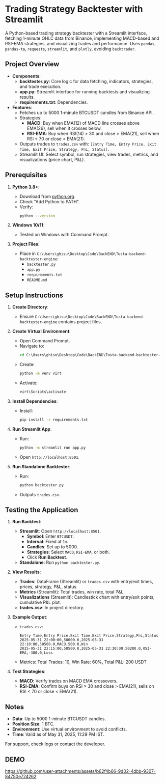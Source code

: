 # Trading Strategy Backtester with Streamlit

A Python-based trading strategy backtester with a Streamlit interface, fetching 1-minute OHLC data from Binance, implementing MACD-based and RSI-EMA strategies, and visualizing trades and performance. Uses `pandas`, `pandas-ta`, `requests`, `streamlit`, and `plotly`, avoiding `backtrader`.

## Project Overview

- **Components**:
  - **backtester.py**: Core logic for data fetching, indicators, strategies, and trade execution.
  - **app.py**: Streamlit interface for running backtests and visualizing results.
  - **requirements.txt**: Dependencies.
- **Features**:
  - Fetches up to 5000 1-minute BTCUSDT candles from Binance API.
  - Strategies:
    - **MACD**: Buy when EMA(12) of MACD line crosses above EMA(26), sell when it crosses below.
    - **RSI-EMA**: Buy when RSI(14) > 30 and close > EMA(21), sell when RSI < 70 or close < EMA(21).
  - Outputs trades to `trades.csv` with: `[Entry Time, Entry Price, Exit Time, Exit Price, Strategy, PnL, Status]`.
  - Streamlit UI: Select symbol, run strategies, view trades, metrics, and visualizations (price chart, P&L).

## Prerequisites

1. **Python 3.8+**:
   - Download from [python.org](https://www.python.org/downloads/).
   - Check "Add Python to PATH".
   - Verify:
     ```cmd
     python --version
     ```

2. **Windows 10/11**:
   - Tested on Windows with Command Prompt.

3. **Project Files**:
   - Place in `C:\Users\ghisu\Desktop\Code\BackEND\Tusta-backend-backtester-engine`:
     - `backtester.py`
     - `app.py`
     - `requirements.txt`
     - `README.md`

## Setup Instructions

1. **Create Directory**:
   - Ensure `C:\Users\ghisu\Desktop\Code\BackEND\Tusta-backend-backtester-engine` contains project files.

2. **Create Virtual Environment**:
   - Open Command Prompt.
   - Navigate to:
     ```cmd
     cd C:\Users\ghisu\Desktop\Code\BackEND\Tusta-backend-backtester-engine
     ```
   - Create:
     ```cmd
     python -m venv virt
     ```
   - Activate:
     ```cmd
     virt\Scripts\activate
     ```

3. **Install Dependencies**:
   - Install:
     ```cmd
     pip install -r requirements.txt
     ```

4. **Run Streamlit App**:
   - Run:
     ```cmd
     python -m streamlit run app.py
     ```
   - Open `http://localhost:8501`.

5. **Run Standalone Backtester**:
   - Run:
     ```cmd
     python backtester.py
     ```
   - Outputs `trades.csv`.

## Testing the Application

1. **Run Backtest**:
   - **Streamlit**: Open `http://localhost:8501`.
     - **Symbol**: Enter `BTCUSDT`.
     - **Interval**: Fixed at `1m`.
     - **Candles**: Set up to 5000.
     - **Strategies**: Select `MACD`, `RSI-EMA`, or both.
     - Click **Run Backtest**.
   - **Standalone**: Run `python backtester.py`.

2. **View Results**:
   - **Trades**: DataFrame (Streamlit) or `trades.csv` with entry/exit times, prices, strategy, P&L, status.
   - **Metrics** (Streamlit): Total trades, win rate, total P&L.
   - **Visualizations** (Streamlit): Candlestick chart with entry/exit points, cumulative P&L plot.
   - **trades.csv**: In project directory.

3. **Example Output**:
   - `trades.csv`:
     ```csv
     Entry Time,Entry Price,Exit Time,Exit Price,Strategy,PnL,Status
     2025-05-31 22:00:00,50000.0,2025-05-31 22:10:00,50500.0,MACD,500.0,Win
     2025-05-31 22:15:00,50500.0,2025-05-31 22:30:00,50200.0,RSI-EMA,-300.0,Loss
     ```
   - Metrics: Total Trades: 10, Win Rate: 60%, Total P&L: 200 USDT

4. **Test Strategies**:
   - **MACD**: Verify trades on MACD EMA crossovers.
   - **RSI-EMA**: Confirm buys on RSI > 30 and close > EMA(21), sells on RSI < 70 or close < EMA(21).

## Notes

- **Data**: Up to 5000 1-minute BTCUSDT candles.
- **Position Size**: 1 BTC.
- **Environment**: Use virtual environment to avoid conflicts.
- **Time**: Valid as of May 31, 2025, 11:29 PM IST.

For support, check logs or contact the developer.

## DEMO
https://github.com/user-attachments/assets/b62f4b66-9d02-4dbb-9307-84750e724262
